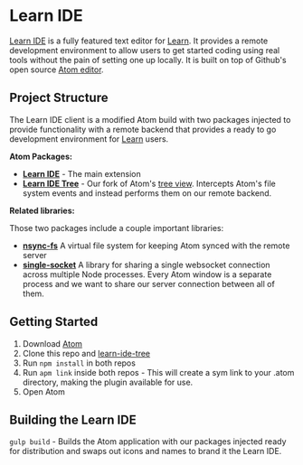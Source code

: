 # Learn IDE

[Learn IDE](https://learn.co/ide) is a fully featured text editor for [Learn](https://learn.co). It provides a remote development environment to allow users to get started coding using real tools without the pain of setting one up locally. It is built on top of Github's open source [Atom editor](https://atom.io/).

## Project Structure

The Learn IDE client is a modified Atom build with two packages injected to provide functionality with a remote backend that provides a ready to go development environment for [Learn](https://learn.co) users.

**Atom Packages:**

- **[Learn IDE](https://github.com/flatiron-labs/integrated-learn-environment)** - The main extension
- **[Learn IDE Tree](https://github.com/learn-co/learn-ide-tree)** - Our fork of Atom's [tree view](https://github.com/atom/tree-view). Intercepts Atom's file system events and instead performs them on our remote backend.

**Related libraries:**

Those two packages include a couple important libraries:

- **[nsync-fs](https://github.com/learn-co/nsync-fs)** A virtual file system for keeping Atom synced with the remote server
- **[single-socket](https://github.com/learn-co/single-socket)** A library for sharing a single websocket connection across multiple Node processes. Every Atom window is a separate process and we want to share our server connection between all of them.

## Getting Started

1. Download [Atom](https://atom.io/)
2. Clone this repo and [learn-ide-tree](https://github.com/learn-co/learn-ide-tree)
3. Run `npm install` in both repos
4. Run `apm link` inside both repos - This will create a sym link to your .atom directory, making the plugin available for use.
5. Open Atom

## Building the Learn IDE

`gulp build` - Builds the Atom application with our packages injected ready for distribution and swaps out icons and names to brand it the Learn IDE.
